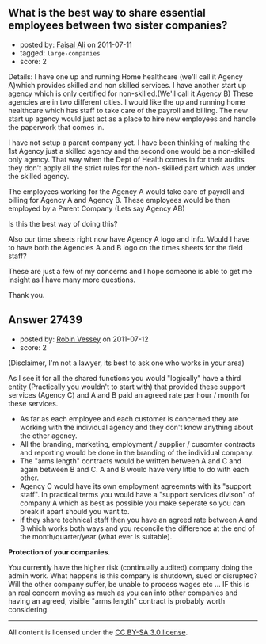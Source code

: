 ## What is the best way to share essential employees between two sister companies?

- posted by: [Faisal Ali](https://stackexchange.com/users/-1/11912-faisal-ali) on 2011-07-11
- tagged: `large-companies`
- score: 2

Details:
I have one up and running Home healthcare (we'll call it Agency A)which provides skilled and non skilled services.
I have another start up agency which is only certified for non-skilled.(We'll call it Agency B)
These agencies are in two different cities.
I would like the up and running home healthcare which has staff to take care of the payroll and billing. The new start up agency would just act as a place to hire new employees and handle the paperwork that comes in. 

I have not setup a parent company yet. I have been thinking of making the 1st Agency just a skilled agency and the second one would be a non-skilled only agency. That way when the Dept of Health comes in for their audits they don't apply all the strict rules for the non- skilled part which was under the skilled agency.

The employees working for the Agency A would take care of payroll and billing for Agency A and Agency B.
These employees would be then employed by a Parent Company (Lets say Agency AB)

Is this the best way of doing this?

Also our time sheets right now have Agency A logo and info. Would I have to have both the Agencies A and B logo on the times sheets for the field staff?

These are just a few of my concerns and I hope someone is able to get me insight as I have many more questions.

Thank you.





## Answer 27439

- posted by: [Robin Vessey](https://stackexchange.com/users/-1/984-robin-vessey) on 2011-07-12
- score: 2

(Disclaimer, I'm not a lawyer, its best to ask one who works in your area)

As I see it for all the shared functions you would "logically" have a third entity (Practically you wouldn't to start with) that provided these support services (Agency C) and A and B paid an agreed rate per hour / month for these services. 

 - As far as each employee and each customer is concerned they are working with the individual agency and they don't know anything about the other agency. 
 - All the branding, marketing, employment / supplier / cusomter contracts and reporting would be done in the branding of the individual company.
 - The "arms length" contracts would be written between A and C and again between B and C. A and B would have very little to do with each other.
 - Agency C would have its own employment agreemnts with its "support staff". In practical terms you would have a "support services divison" of company A which as best as possible you make seperate so you can break it apart should you want to.
 - if they share technical staff then you have an agreed rate between A and B which works both ways and you reconcile the difference at the end of the month/quarter/year (what ever is suitable). 

**Protection of your companies**.

You currently have the higher risk (continually audited) company doing the admin work. What happens is this company is shutdown, sued or disrupted? Will the other company suffer, be unable to process wages etc ... IF this is an real concern moving as much as you can into other companies and having an agreed, visible "arms length" contract is probably worth considering.





---

All content is licensed under the [CC BY-SA 3.0 license](https://creativecommons.org/licenses/by-sa/3.0/).
